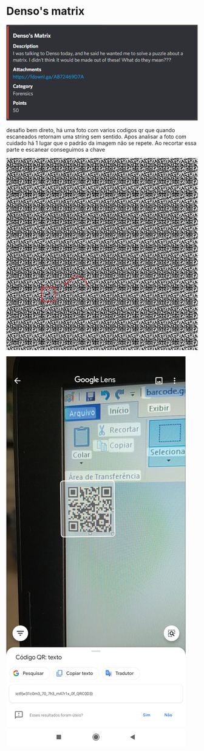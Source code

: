 # Denso's matrix

![descrição](https://github.com/tom-xs/CTF_notes/blob/master/sqrt-i/13-01-2021/denso's%20matrix%20challenge.PNG)

desafio bem direto, há uma foto com varios codigos qr que quando escaneados retornam uma string sem sentido. Apos analisar a foto com cuidado há 1 lugar que o padrão da imagem
não se repete. Ao recortar essa parte e escanear conseguimos a chave

![parte destacada](https://github.com/tom-xs/CTF_notes/blob/master/sqrt-i/13-01-2021/img.gif)

![print do cell](https://github.com/tom-xs/CTF_notes/blob/master/sqrt-i/13-01-2021/screenshot.jpg)

